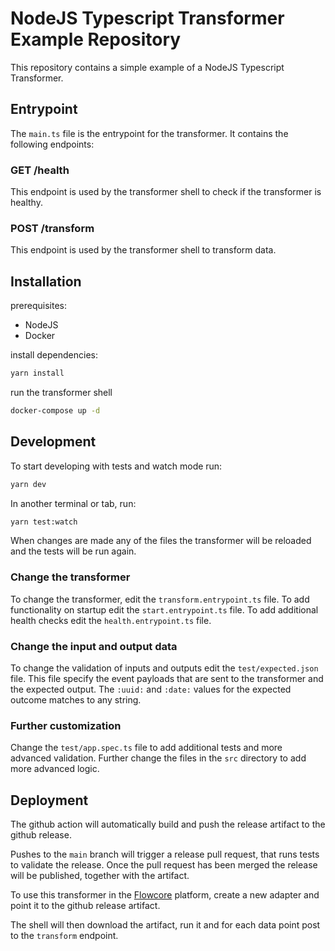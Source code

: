 # NodeJS Typescript Transformer Example Repository

This repository contains a simple example of a NodeJS Typescript Transformer.

## Entrypoint

The `main.ts` file is the entrypoint for the transformer. It contains the following endpoints:

### GET /health

This endpoint is used by the transformer shell to check if the transformer is healthy.

### POST /transform

This endpoint is used by the transformer shell to transform data.

## Installation

prerequisites:
- NodeJS
- Docker

install dependencies:
```bash
yarn install
```

run the transformer shell
```bash
docker-compose up -d
```

## Development

To start developing with tests and watch mode run:
```bash
yarn dev
```

In another terminal or tab, run:
```bash
yarn test:watch
```

When changes are made any of the files the transformer will be reloaded and the tests will be run again.

### Change the transformer

To change the transformer, edit the `transform.entrypoint.ts` file. To add functionality on startup edit the `start.entrypoint.ts` file. To add additional health checks edit the `health.entrypoint.ts` file.

### Change the input and output data

To change the validation of inputs and outputs edit the `test/expected.json` file. This file specify the event payloads that are sent to the transformer and the expected output. The `:uuid:` and `:date:` values for the expected outcome matches to any string.

### Further customization

Change the `test/app.spec.ts` file to add additional tests and more advanced validation. Further change the files in the `src` directory to add more advanced logic.

## Deployment

The github action will automatically build and push the release artifact to the github release.

Pushes to the `main` branch will trigger a release pull request, that runs tests to validate the release. Once the pull request has been merged the release will be published, together with the artifact.

To use this transformer in the [Flowcore](https://flowcore.io) platform, create a new adapter and point it to the github release artifact.

The shell will then download the artifact, run it and for each data point post to the `transform` endpoint.